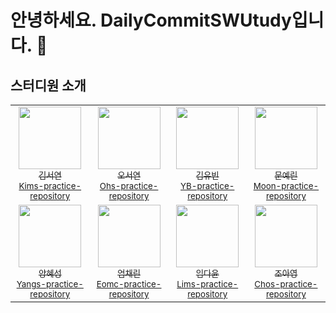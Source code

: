 # 안녕하세요. DailyCommitSWUtudy입니다. 👋


## 스터디원 소개
<table>
  <tr>
    <td align="center">
      <a href="https://github.com/seoyeon83">
        <img src="https://github.com/DailyCommitStudy/profile/source/seoyeon83.png" width="100px;" alt=""/>
        <br />
        <sub>김서연</sub>
      </a>
        <br>
        <sub><a href="https://github.com/DailyCommitStudy/Kims-practice-repository">Kims-practice-repository</a></sub>
    </td>
    <td align="center">
      <a href="https://github.com/sohds">
        <img src="https://github.com/DailyCommitStudy/profile/source/sohds.png" width="100px;" alt=""/>
        <br />
        <sub>오서연</sub>
      </a>
        <br>
        <sub><a href="https://github.com/DailyCommitStudy/Ohs-practice-repository">Ohs-practice-repository</a></sub>
    </td>
    <td align="center">
      <a href="https://github.com/BEGOODDS">
        <img src="https://github.com/DailyCommitStudy/profile/source/BEGOODDS.png" width="100px;" alt=""/>
        <br />
        <sub>김유빈</sub>
      </a>
        <br>
        <sub><a href="https://github.com/DailyCommitStudy/YB-practice-repository">YB-practice-repository</a></sub>
    </td>
    <td align="center">
      <a href="https://github.com/Moon-ye-rin">
        <img src="https://github.com/DailyCommitStudy/profile/source/Moon-ye-rin.png" width="100px;" alt=""/>
        <br />
        <sub>문예린</sub>
      </a>
        <br>
        <sub><a href="https://github.com/DailyCommitStudy/Moon-practice-repository">Moon-practice-repository</a></sub>
    </td>
  </tr>
  <tr>
    <td align="center">
      <a href="https://github.com/hyesung322">
        <img src="https://github.com/DailyCommitStudy/profile/source/hyesung322.png" width="100px;" alt=""/>
        <br />
        <sub>양혜성</sub>
      </a>
        <br>
        <sub><a href="https://github.com/DailyCommitStudy/Kims-practice-repository">Yangs-practice-repository</a></sub>
    </td>
    <td align="center">
      <a href="https://github.com/cloveomr">
        <img src="https://github.com/DailyCommitStudy/profile/source/cloveomr.jpg" width="100px;" alt=""/>
        <br />
        <sub>엄채린</sub>
      </a>
        <br>
        <sub><a href="https://github.com/DailyCommitStudy/Eomc-practice-repository">Eomc-practice-repository</a></sub>
    </td>
    <td align="center">
      <a href="https://github.com/dyoon-23">
        <img src="https://github.com/DailyCommitStudy/profile/source/dyoon-23.png" width="100px;" alt=""/>
        <br />
        <sub>임다윤</sub>
      </a>
        <br>
        <sub><a href="https://github.com/DailyCommitStudy/Lims-practice-repository">Lims-practice-repository</a></sub>
    </td>
    <td align="center">
      <a href="https://github.com/cAhyoung">
        <img src="https://github.com/DailyCommitStudy/profile/source/cAhyoung.png" width="100px;" alt=""/>
        <br />
        <sub>조아영</sub>
      </a>
        <br>
        <sub><a href="https://github.com/DailyCommitStudy/Chos-practice-repository">Chos-practice-repository</a></sub>
    </td>
  </tr>
  <tr>
    </td>
  </tr>
</table>
</td>
